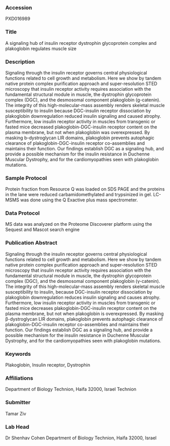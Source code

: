 ### Accession
PXD016989

### Title
A signaling hub of insulin receptor dystrophin glycoprotein complex and plakoglobin regulates muscle size

### Description
Signaling through the insulin receptor governs central physiological functions related to cell growth and metabolism. Here we show by tandem native protein complex purification approach and super-resolution STED microscopy that insulin receptor activity requires association with the fundamental structural module in muscle, the dystrophin glycoprotein complex (DGC), and the desmosomal component plakoglobin (g-catenin). The integrity of this high-molecular-mass assembly renders skeletal muscle susceptibility to insulin because DGC-insulin receptor dissociation by plakoglobin downregulation reduced insulin signaling and caused atrophy. Furthermore, low insulin receptor activity in muscles from transgenic or fasted mice decreased plakoglobin-DGC-insulin receptor content on the plasma membrane, but not when plakoglobin was overexpressed. By masking b-dystroglycan LIR domains, plakoglobin prevents autophagic clearance of plakoglobin-DGC-insulin receptor co-assemblies and maintains their function. Our findings establish DGC as a signaling hub, and provide a possible mechanism for the insulin resistance in Duchenne Muscular Dystrophy, and for the cardiomyopathies seen with plakoglobin mutations.

### Sample Protocol
Protein fraction from Resource Q was loaded on SDS PAGE and the proteins in the lane were reduced carbamidomethylated and trypsinized in gel. LC-MSMS was done using the Q Exactive plus mass spectrometer.

### Data Protocol
MS data was analyzed on the Proteome Discoverer platform using the Sequest and Mascot search engine

### Publication Abstract
Signaling through the insulin receptor governs central physiological functions related to cell growth and metabolism. Here we show by tandem native protein complex purification approach and super-resolution STED microscopy that insulin receptor activity requires association with the fundamental structural module in muscle, the dystrophin glycoprotein complex (DGC), and the desmosomal component plakoglobin (&#x3b3;-catenin). The integrity of this high-molecular-mass assembly renders skeletal muscle susceptibility to insulin, because DGC-insulin receptor dissociation by plakoglobin downregulation reduces insulin signaling and causes atrophy. Furthermore, low insulin receptor activity in muscles from transgenic or fasted mice decreases plakoglobin-DGC-insulin receptor content on the plasma membrane, but not when plakoglobin is overexpressed. By masking &#x3b2;-dystroglycan LIR domains, plakoglobin prevents autophagic clearance of plakoglobin-DGC-insulin receptor co-assemblies and maintains their function. Our findings establish DGC as a signaling hub, and provide a possible mechanism for the insulin resistance in Duchenne Muscular Dystrophy, and for the cardiomyopathies seen with plakoglobin mutations.

### Keywords
Plakoglobin, Insulin receptor, Dystrophin

### Affiliations
Department of Biology  Technion, Haifa 32000, Israel
Technion

### Submitter
Tamar Ziv

### Lab Head
Dr Shenhav Cohen
Department of Biology  Technion, Haifa 32000, Israel


